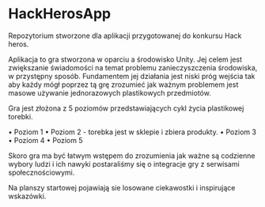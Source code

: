 # HackHerosApp

Repozytorium stworzone dla aplikacji przygotowanej do konkursu Hack heros.

Aplikacja to gra stworzona w oparciu a środowisko Unity.
Jej celem jest zwiększanie świadomości na temat problemu zanieczyszczenia środowiska, w przystępny sposób.
Fundamentem jej działania jest niski próg wejścia tak aby każdy mógł poprzez tą grę zrozumieć jak ważnym problemem jest masowe używanie jednorazowych plastikowych przedmiotów.

Gra jest złożona z 5 poziomów przedstawiających cykl życia plastikowej torebki.

• Poziom 1
• Poziom 2 -  torebka jest w sklepie i zbiera produkty.
• Poziom 3
• Poziom 4
• Poziom 5

Skoro gra ma być łatwym wstępem do zrozumienia jak ważne są codzienne wybory ludzi i ich nawyki postaraliśmy się o integracje gry z serwisami społecznościowymi.

Na planszy startowej pojawiają sie losowane ciekawostki i inspirujące wskazówki.
